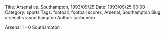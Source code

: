 Title: Arsenal vs. Southampton, 1993/09/25
Date: 1993/09/25 00:00
Category: sports
Tags: football, football scores, Arsenal, Southampton
Slug: arsenal-vs-southampton
Author: carbonero


Arsenal 1 - 0 Southampton

